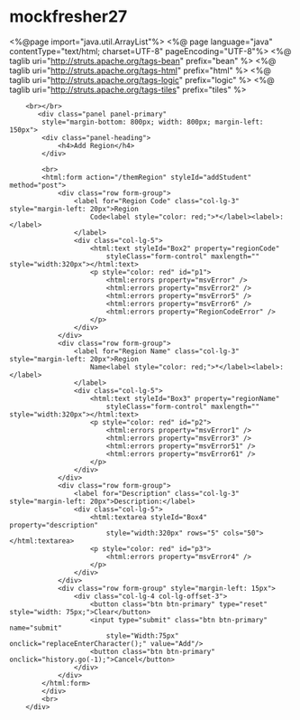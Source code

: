 # mockfresher27
<%@page import="java.util.ArrayList"%>
<%@ page language="java" contentType="text/html; charset=UTF-8" pageEncoding="UTF-8"%>
<%@ taglib uri="http://struts.apache.org/tags-bean" prefix="bean" %>
<%@ taglib uri="http://struts.apache.org/tags-html" prefix="html" %>
<%@ taglib uri="http://struts.apache.org/tags-logic" prefix="logic" %>
<%@ taglib uri="http://struts.apache.org/tags-tiles" prefix="tiles" %>
<!-- 
/**
 * AddRegion.jsp
 *
 * Date: May ‎8, ‎2017
 *
 * Copyright 
 *
 * Modification Logs:
 * DATE                 AUTHOR          DESCRIPTION
 * -----------------------------------------------------------------------
 * May ‎8, ‎2017        	VuNQ2         Create
 */
-->
<!DOCTYPE html>
<html>
<head lang="en">
<meta charset="UTF-8">
<title>AddRegion</title>
<link rel="stylesheet" href="css/bootstrap.min.css" />
<link rel="stylesheet" href="css/style.css" />
<script src="js/jquery-1.11.2.min.js"></script>
<script src="js/bootstrap.min.js"></script>
</head>
<script language="javascript" type="text/javascript">  

function replaceEnterCharacter() {
	 var des = $("#Box4").val().replace(/\n|\r/g, "br");
	$("#Box4").val(des); 
}

function SetFocus()  
{  
   document.getElementById('Box2').focus();  
   var x=document.getElementById('p1').innerHTML;
   var y=document.getElementById('p2').innerHTML;
   var z=document.getElementById('p3').innerHTML;
   x=x.replace(/\s/g,"");
   y=y.replace(/\s/g,"");
   z=z.replace(/\s/g,"");
   
   if(x!=""){
 	  document.getElementById('Box2').focus();  
 	    }
   else
   if(y!=""){
   document.getElementById('Box3').focus(); 
   }
   else
   if(z!="")
   {
	 	  document.getElementById('Box4').focus();  
	 	    }
}  
</script>
<body onload="SetFocus()">
	<div class="container">

		<br></br>
	       <div class="panel panel-primary"
			style="margin-bottom: 800px; width: 800px; margin-left: 150px">
			<div class="panel-heading">
				<h4>Add Region</h4>
			</div>
			
			<br>
			<html:form action="/themRegion" styleId="addStudent" method="post">
				<div class="row form-group">
					<label for="Region Code" class="col-lg-3" style="margin-left: 20px">Region
						Code<label style="color: red;">*</label><label>:</label>
					</label>
					<div class="col-lg-5">
						<html:text styleId="Box2" property="regionCode"
							styleClass="form-control" maxlength="" style="width:320px"></html:text>
						<p style="color: red" id="p1">
							<html:errors property="msvError" />
							<html:errors property="msvError2" />
							<html:errors property="msvError5" />
							<html:errors property="msvError6" />
							<html:errors property="RegionCodeError" />
						</p>
					</div>
				</div>
				<div class="row form-group">
					<label for="Region Name" class="col-lg-3" style="margin-left: 20px">Region
						Name<label style="color: red;">*</label><label>:</label>
					</label>
					<div class="col-lg-5">
						<html:text styleId="Box3" property="regionName"
							styleClass="form-control" maxlength="" style="width:320px"></html:text>
						<p style="color: red" id="p2">
							<html:errors property="msvError1" />
							<html:errors property="msvError3" />
							<html:errors property="msvError51" />
							<html:errors property="msvError61" />
						</p>
					</div>
				</div>
				<div class="row form-group">
					<label for="Description" class="col-lg-3" style="margin-left: 20px">Description:</label>
					<div class="col-lg-5">
						<html:textarea styleId="Box4" property="description"
							style="width:320px" rows="5" cols="50"></html:textarea>
						<p style="color: red" id="p3">
							<html:errors property="msvError4" />
						</p>
					</div>
				</div>
				<div class="row form-group" style="margin-left: 15px">
					<div class="col-lg-4 col-lg-offset-3">
						<button class="btn btn-primary" type="reset" style="width: 75px;">Clear</button>
						<input type="submit" class="btn btn-primary" name="submit"
							style="Width:75px" onclick="replaceEnterCharacter();" value="Add"/>
						<button class="btn btn-primary" onclick="history.go(-1);">Cancel</button>
					</div>
				</div>
			</html:form>
			</div>
			<br>
		</div>
	
</body>

</html>
